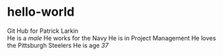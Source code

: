 # hello-world
Git Hub for Patrick Larkin  
He is a _male_
He works for the Navy 
He is in Project Management 
He loves the Pittsburgh Steelers 
He is age _37_
